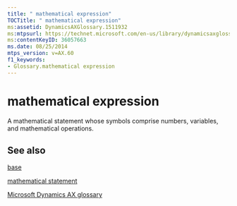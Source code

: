```yaml
---
title: " mathematical expression"
TOCTitle: " mathematical expression"
ms:assetid: DynamicsAXGlossary.1511932
ms:mtpsurl: https://technet.microsoft.com/en-us/library/dynamicsaxglossary.1511932(v=AX.60)
ms:contentKeyID: 36057663
ms.date: 08/25/2014
mtps_version: v=AX.60
f1_keywords:
- Glossary.mathematical expression
---
```


# mathematical expression

A mathematical statement whose symbols comprise numbers, variables, and mathematical operations.

## See also

[base](base.md)

[mathematical statement](mathematical-statement.md)

[Microsoft Dynamics AX glossary](glossary/microsoft-dynamics-ax-glossary.md)

  



